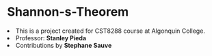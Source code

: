 # Shannon-s-Theorem
<uo>
<li>This is a project created for CST8288 course at Algonquin College.</li>
<li>Professor: <b>Stanley Pieda</b></li>
<li>Contributions by <b>Stephane Sauve</b></li>
</uo>
